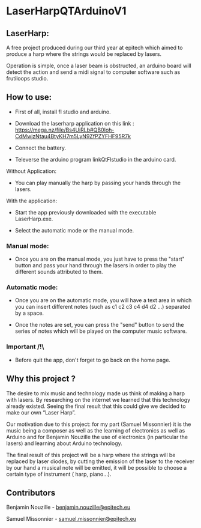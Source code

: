 # LaserHarpQTArduinoV1

## LaserHarp:

A free project produced during our third year at epitech which aimed to produce a harp where the strings would be replaced by lasers.

Operation is simple, once a laser beam is obstructed, an arduino board will detect the action and send a midi signal to computer software such as frutiloops studio.

## How to use:

- First of all, install fl studio and arduino.

- Download the laserharp application on this link : https://mega.nz/file/Bs4UiRLb#QB0Ioh-CdMwjzNtau4BtyKH7m5LyN9ZfPZYFHF95R7k

- Connect the battery.

- Televerse the arduino program linkQtFlstudio in the arduino card.

Without Application:
  - You can play manually the harp by passing your hands through the lasers.

With the application:
  - Start the app previously downloaded with the executable LaserHarp.exe.

  - Select the automatic mode or the manual mode.


### Manual mode:

- Once you are on the manual mode, you just have to press the "start" button and pass your hand through the lasers in order to play the different sounds attributed to them.

### Automatic mode:

- Once you are on the automatic mode, you will have a text area in which you can insert different notes (such as c1 c2 c3 c4 d4 d2 ...) separated by a space.

- Once the notes are set, you can press the "send" button to send the series of notes which will be played on the computer music software.


### Important /!\

- Before quit the app, don't forget to go back on the home page.

## Why this project ?

The desire to mix music and technology made us think of making a harp with lasers. By researching on the internet we learned that this technology already existed. Seeing the final result that this could give we decided to make our own “Laser Harp”.

Our motivation due to this project: for my part (Samuel Missonnier) it is the music being a composer as well as the learning of electronics as well as Arduino and for Benjamin Nouzille the use of electronics (in particular the lasers) and learning about Arduino technology.

The final result of this project will be a harp where the strings will be replaced by laser diodes, by cutting the emission of the laser to the receiver by our hand a musical note will be emitted, it will be possible to choose a certain type of instrument ( harp, piano…).

## Contributors

Benjamin Nouzille - benjamin.nouzille@epitech.eu

Samuel Missonnier - samuel.missonnier@epitech.eu

